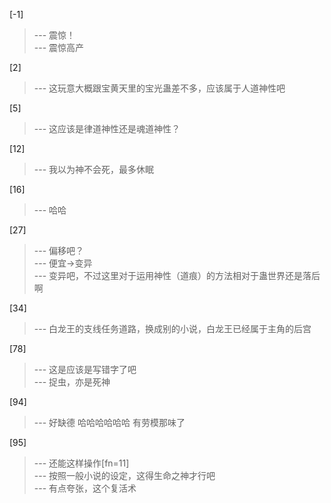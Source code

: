 
[-1] 
>--- 震惊！<br>
>--- 震惊高产<br>

[2] 
>--- 这玩意大概跟宝黄天里的宝光蛊差不多，应该属于人道神性吧<br>

[5] 
>--- 这应该是律道神性还是魂道神性？<br>

[12] 
>--- 我以为神不会死，最多休眠<br>

[16] 
>--- 哈哈<br>

[27] 
>--- 偏移吧？<br>
>--- 便宜→变异<br>
>--- 变异吧，不过这里对于运用神性（道痕）的方法相对于蛊世界还是落后啊<br>

[34] 
>--- 白龙王的支线任务道路，换成别的小说，白龙王已经属于主角的后宫<br>

[78] 
>--- 这是应该是写错字了吧<br>
>--- 捉虫，亦是死神<br>

[94] 
>--- 好缺德 哈哈哈哈哈哈 有劳模那味了<br>

[95] 
>--- 还能这样操作[fn=11]<br>
>--- 按照一般小说的设定，这得生命之神才行吧<br>
>--- 有点夸张，这个复活术<br>
